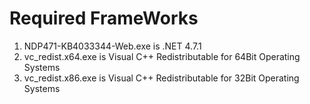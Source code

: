 # Required FrameWorks
1. NDP471-KB4033344-Web.exe is .NET 4.7.1
2. vc_redist.x64.exe is Visual C++ Redistributable for 64Bit Operating Systems
3. vc_redist.x86.exe is Visual C++ Redistributable for 32Bit Operating Systems
